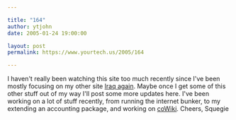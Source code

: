 ```yaml
---

title: "164"
author: ytjohn
date: 2005-01-24 19:00:00

layout: post
permalink: https://www.yourtech.us/2005/164

---
```

I haven't really been watching this site too much recently since I've been mostly focusing on my other site <a href="http://iraqagain.com/">Iraq again<a>.  Maybe once I get some of this other stuff out of my way I'll post some more updates here.  I've been working on a lot of stuff recently, from running the internet bunker, to my extending an accounting package, and working on <a href="http://cowiki.org/">coWiki</a>.  Cheers, Squegie
